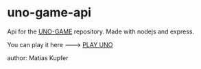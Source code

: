 # uno-game-api
Api for the [UNO-GAME](https://github.com/matiascfgm/uno-game) repository. Made with nodejs and express.

You can play it here ---> [PLAY UNO](http://projects.matiaskupfer.com/uno-game)

author: Matias Kupfer
